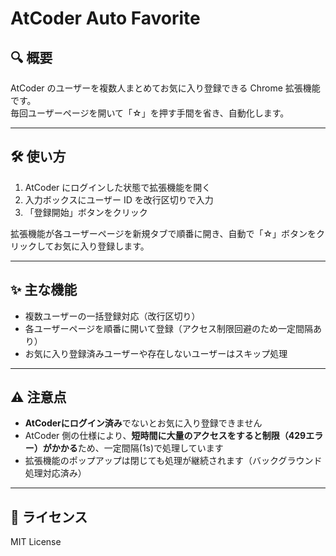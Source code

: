 # AtCoder Auto Favorite

## 🔍 概要
AtCoder のユーザーを複数人まとめてお気に入り登録できる Chrome 拡張機能です。  
毎回ユーザーページを開いて「☆」を押す手間を省き、自動化します。

---

## 🛠️ 使い方

1. AtCoder にログインした状態で拡張機能を開く
2. 入力ボックスにユーザー ID を改行区切りで入力  
3. 「登録開始」ボタンをクリック

拡張機能が各ユーザーページを新規タブで順番に開き、自動で「☆」ボタンをクリックしてお気に入り登録します。

---

## ✨ 主な機能

- 複数ユーザーの一括登録対応（改行区切り）
- 各ユーザーページを順番に開いて登録（アクセス制限回避のため一定間隔あり）
- お気に入り登録済みユーザーや存在しないユーザーはスキップ処理

---

## ⚠️ 注意点

- **AtCoderにログイン済み**でないとお気に入り登録できません
- AtCoder 側の仕様により、**短時間に大量のアクセスをすると制限（429エラー）がかかる**ため、一定間隔(1s)で処理しています
- 拡張機能のポップアップは閉じても処理が継続されます（バックグラウンド処理対応済み）

---

## 📄 ライセンス

MIT License
